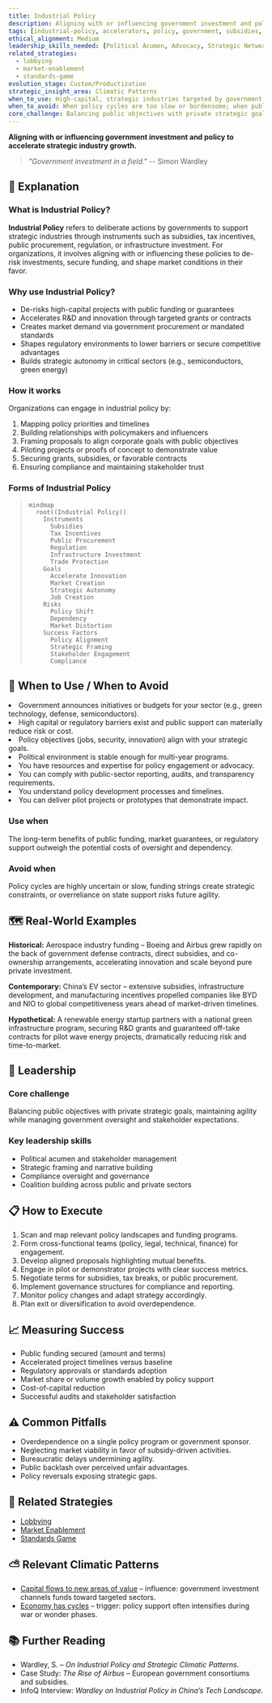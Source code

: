 ```yaml
---
title: Industrial Policy
description: Aligning with or influencing government investment and policy to accelerate strategic industry evolution.
tags: [industrial-policy, accelerators, policy, government, subsidies, regulation, strategic sectors]
ethical_alignment: Medium
leadership_skills_needed: [Political Acumen, Advocacy, Strategic Networking]
related_strategies:
  - lobbying
  - market-enablement
  - standards-game
evolution_stage: Custom/Productization
strategic_insight_area: Climatic Patterns
when_to_use: High-capital, strategic industries targeted by government; when public support can dramatically accelerate progress.
when_to_avoid: When policy cycles are too slow or burdensome; when public funding creates dependencies that stifle agility.
core_challenge: Balancing public objectives with private strategic goals.
---
```


**Aligning with or influencing government investment and policy to accelerate strategic industry growth.**

> *"Government investment in a field."*
> -- Simon Wardley

<AssessmentToolAdvert strategyName="Industrial Policy" />

## 🤔 **Explanation**

### What is Industrial Policy?

**Industrial Policy** refers to deliberate actions by governments to support strategic industries through instruments such as subsidies, tax incentives, public procurement, regulation, or infrastructure investment. For organizations, it involves aligning with or influencing these policies to de-risk investments, secure funding, and shape market conditions in their favor.

### Why use Industrial Policy?

- De-risks high-capital projects with public funding or guarantees  
- Accelerates R&D and innovation through targeted grants or contracts  
- Creates market demand via government procurement or mandated standards  
- Shapes regulatory environments to lower barriers or secure competitive advantages  
- Builds strategic autonomy in critical sectors (e.g., semiconductors, green energy)

### How it works

Organizations can engage in industrial policy by:

1. Mapping policy priorities and timelines  
2. Building relationships with policymakers and influencers  
3. Framing proposals to align corporate goals with public objectives  
4. Piloting projects or proofs of concept to demonstrate value
5. Securing grants, subsidies, or favorable contracts  
6. Ensuring compliance and maintaining stakeholder trust  

### Forms of Industrial Policy

> ```mermaid
> mindmap
>   root((Industrial Policy))
>     Instruments
>       Subsidies
>       Tax Incentives
>       Public Procurement
>       Regulation
>       Infrastructure Investment
>       Trade Protection
>     Goals
>       Accelerate Innovation
>       Market Creation
>       Strategic Autonomy
>       Job Creation
>     Risks
>       Policy Shift
>       Dependency
>       Market Distortion
>     Success Factors
>       Policy Alignment
>       Strategic Framing
>       Stakeholder Engagement
>       Compliance
> ```

## 🚦 **When to Use / When to Avoid**

<Assessment strategyName="Industrial Policy">
  <MapSignals>
    <li>Government announces initiatives or budgets for your sector (e.g., green technology, defense, semiconductors).</li>
    <li>High capital or regulatory barriers exist and public support can materially reduce risk or cost.</li>
    <li>Policy objectives (jobs, security, innovation) align with your strategic goals.</li>
    <li>Political environment is stable enough for multi-year programs.</li>
  </MapSignals>
  <Readiness>
    <li>You have resources and expertise for policy engagement or advocacy.</li>
    <li>You can comply with public-sector reporting, audits, and transparency requirements.</li>
    <li>You understand policy development processes and timelines.</li>
    <li>You can deliver pilot projects or prototypes that demonstrate impact.</li>
  </Readiness>
</Assessment>

### Use when

The long-term benefits of public funding, market guarantees, or regulatory support outweigh the potential costs of oversight and dependency.

### Avoid when

Policy cycles are highly uncertain or slow, funding strings create strategic constraints, or overreliance on state support risks future agility.

## 🗺️ **Real-World Examples**

**Historical:** Aerospace industry funding – Boeing and Airbus grew rapidly on the back of government defense contracts, direct subsidies, and co-ownership arrangements, accelerating innovation and scale beyond pure private investment.

**Contemporary:** China’s EV sector – extensive subsidies, infrastructure development, and manufacturing incentives propelled companies like BYD and NIO to global competitiveness years ahead of market-driven timelines.

**Hypothetical:** A renewable energy startup partners with a national green infrastructure program, securing R&D grants and guaranteed off-take contracts for pilot wave energy projects, dramatically reducing risk and time-to-market.

## 🎯 **Leadership**

### Core challenge

Balancing public objectives with private strategic goals, maintaining agility while managing government oversight and stakeholder expectations.

### Key leadership skills

- Political acumen and stakeholder management  
- Strategic framing and narrative building  
- Compliance oversight and governance  
- Coalition building across public and private sectors

## 📋 **How to Execute**

1. Scan and map relevant policy landscapes and funding programs.  
2. Form cross-functional teams (policy, legal, technical, finance) for engagement.  
3. Develop aligned proposals highlighting mutual benefits.  
4. Engage in pilot or demonstrator projects with clear success metrics.  
5. Negotiate terms for subsidies, tax breaks, or public procurement.  
6. Implement governance structures for compliance and reporting.  
7. Monitor policy changes and adapt strategy accordingly.  
8. Plan exit or diversification to avoid overdependence.

## 📈 **Measuring Success**

- Public funding secured (amount and terms)  
- Accelerated project timelines versus baseline  
- Regulatory approvals or standards adoption  
- Market share or volume growth enabled by policy support  
- Cost-of-capital reduction  
- Successful audits and stakeholder satisfaction

## ⚠️ **Common Pitfalls**

- Overdependence on a single policy program or government sponsor.  
- Neglecting market viability in favor of subsidy-driven activities.  
- Bureaucratic delays undermining agility.  
- Public backlash over perceived unfair advantages.  
- Policy reversals exposing strategic gaps.

## 🔀 **Related Strategies**

- [Lobbying](/strategies/user-perception/lobbying)  
- [Market Enablement](/strategies/accelerators/market-enablement)  
- [Standards Game](/strategies/markets/standards-game)

## ⛅ **Relevant Climatic Patterns**

- [Capital flows to new areas of value](/climatic-patterns/capital-flows-to-new-areas-of-value) – influence: government investment channels funds toward targeted sectors.
- [Economy has cycles](/climatic-patterns/economy-has-cycles) – trigger: policy support often intensifies during war or wonder phases.

## 📚 **Further Reading**

- Wardley, S. – *On Industrial Policy and Strategic Climatic Patterns*.  
- Case Study: *The Rise of Airbus* – European government consortiums and subsidies.  
- InfoQ Interview: *Wardley on Industrial Policy in China’s Tech Landscape*.  
